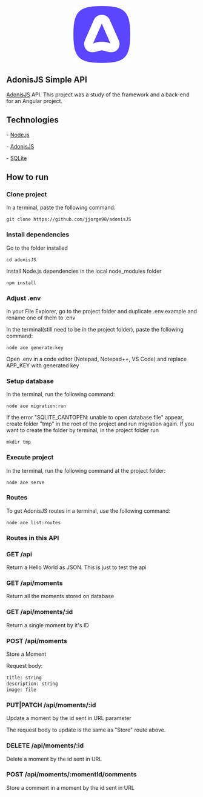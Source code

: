 <p align='center'>
  <img src="adonislogo.svg" height='150'
</p>

## AdonisJS Simple API

<a href="https://adonisjs.com">AdonisJS</a> API. This project was a study of the framework and a back-end for an Angular project.

## Technologies

<p>- <a href="https://nodejs.org/en">Node.js</a></p>
<p>- <a href="https://adonisjs.com">AdonisJS</a></p>
<p>- <a href="https://www.sqlite.org/index.html">SQLite</a></p>

## How to run

### Clone project

In a terminal, paste the following command:

```
git clone https://github.com/jjorge98/adonisJS
```

### Install dependencies

Go to the folder installed

```
cd adonisJS
```

Install Node.js dependencies in the local node_modules folder

```
npm install
```

### Adjust .env

In your File Explorer, go to the project folder and duplicate .env.example and rename one of them to .env

In the terminal(still need to be in the project folder), paste the following command:

```
node ace generate:key
```

Open .env in a code editor (Notepad, Notepad++, VS Code) and replace APP_KEY with generated key

### Setup database

In the terminal, run the following command:

```
node ace migration:run
```

If the error "SQLITE_CANTOPEN: unable to open database file" appear, create folder "tmp" in the root of the project and run migration again. If you want to create the folder by terminal, in the project folder run

```
mkdir tmp
```

### Execute project

In the terminal, run the following command at the project folder:

```
node ace serve
```

### Routes
To get AdonisJS routes in a terminal, use the following command:

```
node ace list:routes
```

### Routes in this API

### GET /api
Return a Hello World as JSON. This is just to test the api

### GET /api/moments
Return all the moments stored on database

### GET /api/moments/:id
Return a single moment by it's ID

### POST /api/moments
Store a Moment

Request body:
```
title: string
description: string
image: file
```

### PUT|PATCH /api/moments/:id
Update a moment by the id sent in URL parameter

The request body to update is the same as "Store" route above.

### DELETE /api/moments/:id
Delete a moment by the id sent in URL

### POST /api/moments/:momentId/comments
Store a comment in a moment by the id sent in URL
